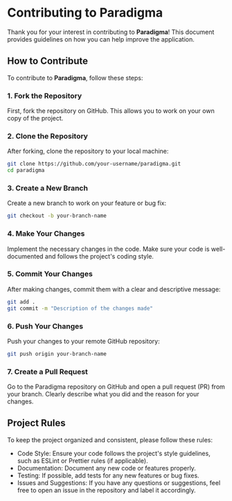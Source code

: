 # Contributing to Paradigma

Thank you for your interest in contributing to **Paradigma**! This document provides guidelines on how you can help improve the application.

## How to Contribute

To contribute to **Paradigma**, follow these steps:

### 1. **Fork the Repository**
   First, fork the repository on GitHub. This allows you to work on your own copy of the project.

### 2. **Clone the Repository**
   After forking, clone the repository to your local machine:

   ```bash
   git clone https://github.com/your-username/paradigma.git
   cd paradigma
   ```

### 3. **Create a New Branch**
  Create a new branch to work on your feature or bug fix:
  ```bash
  git checkout -b your-branch-name
  ```

### 4. **Make Your Changes**
  Implement the necessary changes in the code. Make sure your code is well-documented and follows the project's coding style.

### 5. **Commit Your Changes**
  After making changes, commit them with a clear and descriptive message:
  ```bash
  git add .
  git commit -m "Description of the changes made"
  ```

### 6. **Push Your Changes**
  Push your changes to your remote GitHub repository:
  ```bash
  git push origin your-branch-name
  ```

### 7. **Create a Pull Request**
Go to the Paradigma repository on GitHub and open a pull request (PR) from your branch. Clearly describe what you did and the reason for your changes.

## **Project Rules**

To keep the project organized and consistent, please follow these rules:

  - Code Style: Ensure your code follows the project's style guidelines, such as ESLint or Prettier rules (if applicable).
  - Documentation: Document any new code or features properly.
  - Testing: If possible, add tests for any new features or bug fixes.
  - Issues and Suggestions: If you have any questions or suggestions, feel free to open an issue in the repository and label it accordingly.
